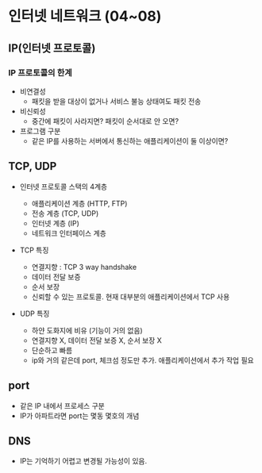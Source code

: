 # 인터넷 네트워크 (04~08)

## IP(인터넷 프로토콜)
### IP 프로토콜의 한계
- 비연결성
    - 패킷을 받을 대상이 없거나 서비스 불능 상태여도 패킷 전송 
- 비신뢰성
    - 중간에 패킷이 사라지면? 패킷이 순서대로 안 오면?
- 프로그램 구분
    - 같은 IP를 사용하는 서버에서 통신하는 애플리케이션이 둘 이상이면?
    
## TCP, UDP
- 인터넷 프로토콜 스택의 4계층
    - 애플리케이션 계층 (HTTP, FTP)
    - 전송 계층 (TCP, UDP)
    - 인터넷 계층 (IP)
    - 네트워크 인터페이스 계층
    
- TCP 특징
    - 연결지향 : TCP 3 way handshake
    - 데이터 전달 보증
    - 순서 보장
    - 신뢰할 수 있는 프로토콜. 현재 대부분의 애플리케이션에서 TCP 사용

- UDP 특징
    - 하얀 도화지에 비유 (기능이 거의 없음)
    - 연결지향 X, 데이터 전달 보증 X, 순서 보장 X
    - 단순하고 빠름
    - ip와 거의 같은데 port, 체크섬 정도만 추가. 애플리케이션에서 추가 작업 필요

## port
- 같은 IP 내에서 프로세스 구분
- IP가 아파트라면 port는 몇동 몇호의 개념

## DNS
- IP는 기억하기 어렵고 변경될 가능성이 있음.